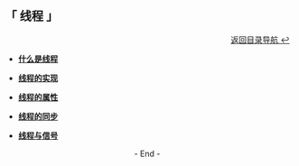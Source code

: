 ## 「 线程 」

<div align="right">
    <a href="https://github.com/fmw666/Linux#-目录导航">返回目录导航 ↩</a>
</div>

+ **[什么是线程](什么是线程.md)**

+ **[线程的实现](线程的实现.md)**

+ **[线程的属性](线程的属性.md)**

+ **[线程的同步](线程的同步.md)**

+ **[线程与信号](线程与信号.md)**

<div align="center">
    - End -
</div>